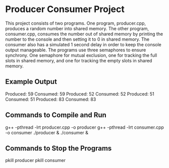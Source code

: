 # Producer Consumer Project

This project consists of two programs. One program, producer.cpp, produces a random number
into shared memory. The other program, consumer.cpp, consumes the number out of shared memory
by printing the number to the console and then setting it to 0 in shared memory. The consumer 
also has a simulated 1 second delay in order to keep the console output manageable. The programs
use three semaphores to ensure synchrony. One semaphore for mutual exclusion, one for tracking
the full slots in shared memory, and one for tracking the empty slots in shared memory.

## Example Output

Produced: 59
Consumed: 59
Produced: 52
Consumed: 52
Produced: 51
Consumed: 51
Produced: 83
Consumed: 83

## Commands to Compile and Run

g++ -pthread -lrt producer.cpp -o producer
g++ -pthread -lrt consumer.cpp -o consumer
./producer & ./consumer &

## Commands to Stop the Programs

pkill producer
pkill consumer

